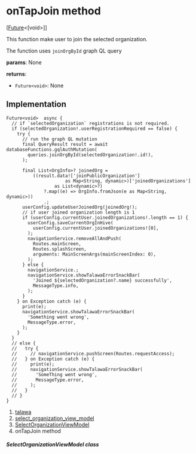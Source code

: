 
<div>

# onTapJoin method

</div>


[[Future](https://api.flutter.dev/flutter/dart-core/Future-class.html)\<[void\>]]




This function make user to join the selected organization.

The function uses `joinOrgById` graph QL query

**params**: None

**returns**:

-   `Future<void>`: None



## Implementation

``` language-dart
Future<void>  async {
  // if `selectedOrganization` registrations is not required.
  if (selectedOrganization!.userRegistrationRequired == false) {
    try {
      // run the graph QL mutation
      final QueryResult result = await databaseFunctions.gqlAuthMutation(
        queries.joinOrgById(selectedOrganization!.id!),
      );

      final List<OrgInfo>? joinedOrg =
          ((result.data!['joinPublicOrganization']
                      as Map<String, dynamic>)['joinedOrganizations']
                  as List<dynamic>?)
              ?.map((e) => OrgInfo.fromJson(e as Map<String, dynamic>))
              .;
      userConfig.updateUserJoinedOrg(joinedOrg!);
      // if user joined organization length is 1
      if (userConfig.currentUser.joinedOrganizations!.length == 1) {
        userConfig.saveCurrentOrgInHive(
          userConfig.currentUser.joinedOrganizations![0],
        );
        navigationService.removeAllAndPush(
          Routes.mainScreen,
          Routes.splashScreen,
          arguments: MainScreenArgs(mainScreenIndex: 0),
        );
      } else {
        navigationService.;
        navigationService.showTalawaErrorSnackBar(
          'Joined ${selectedOrganization?.name} successfully',
          MessageType.info,
        );
      }
    } on Exception catch (e) {
      print(e);
      navigationService.showTalawaErrorSnackBar(
        'Something went wrong',
        MessageType.error,
      );
    }
  }
  // else {
  //   try {
  //     // navigationService.pushScreen(Routes.requestAccess);
  //   } on Exception catch (e) {
  //     print(e);
  //     navigationService.showTalawaErrorSnackBar(
  //       'SomeThing went wrong',
  //       MessageType.error,
  //     );
  //   }
  // }
}
```







1.  [talawa](../../index.html)
2.  [select_organization_view_model](../../view_model_pre_auth_view_models_select_organization_view_model/)
3.  [SelectOrganizationViewModel](../../view_model_pre_auth_view_models_select_organization_view_model/SelectOrganizationViewModel-class.html)
4.  onTapJoin method

##### SelectOrganizationViewModel class








